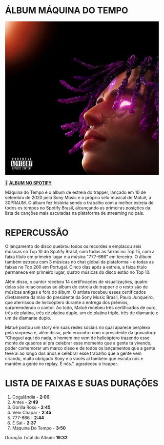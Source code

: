 # ÁLBUM MÁQUINA DO TEMPO

![Imagem](fotos/MdT.jpg)

🎵 [**ÁLBUM NO SPOTIFY**](https://open.spotify.com/intl-pt/album/6ehm0SMBBoSxH8oSrFXre6?si=VEskyHaKQtGVQvY--GZMOg)

Máquina do Tempo é o álbum de estreia do trapper, lançado em 10 de setembro de 2020 pela Sony Music e o próprio selo musical de Matuê, a 30PRAUM. O álbum fez história sendo o trabalho com a melhor estreia de todos os tempos no Spotify Brasil, alcançando as primeiras posições da lista de canções mais escutadas na plataforma de streaming no país.

# REPERCUSSÃO

O lançamento do disco quebrou todos os recordes e emplacou seis músicas no Top 10 do Spotify Brasil, com todas as faixas no Top 15, com a faixa título em primeiro lugar e a música "777-666" em terceiro. O álbum também estreou com 3 músicas no chat global da plataforma – e todas as faixas no Top 200 em Portugal. Cinco dias após a estreia, a faixa título permanece em primeiro lugar, quatro músicas do disco estão no Top 10.

Além disso, o cantor recebeu 14 certificações de visualizações, quatro delas são relacionadas ao álbum de estreia do trapper e o resto são de músicas antigas e fora do álbum. O artista recebeu esses certificados diretamente da mão do presidente da Sony Music Brasil, Paulo Junqueiro, que aterrissou de helicóptero durante a entrega dos prêmios, surpreendendo o cantor. Ao todo, Matuê recebeu três certificados de ouro, três de platina, três de platina duplo, um de platina triplo, três de diamante e um de diamante duplo.

Matuê postou um story em suas redes sociais no qual aparece perplexo pela surpresa e, além disso, pelo encontro com o presidente da gravadora: “Cheguei aqui do nada, o homem me vem de helicóptero trazendo esse monte de quadros aí pra celebrar esse momento que a gente tá vivendo, poder comemorar um marco disso e de todos os lançamentos que a gente teve aí ao longo dos anos e celebrar esse trabalho que a gente vem criando, muito obrigado Sony e a vocês aí também que escuta nós e mantém a gente no replay. É nós.”, agradeceu o trapper.

# LISTA DE FAIXAS E SUAS DURAÇÕES

1. Cogulândia - **2:00**
2. Antes - **2:49**
3. Gorilla Roxo - **2:45**
4. Vem Chapar - **2:45**
5. 777-666 - **2:44**
6. É Sal - **2:37**
7. Máquina Do Tempo - **3:50**

Duração Total do Álbum: **19:32**